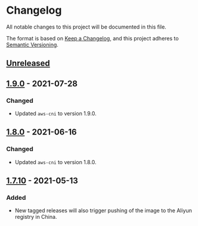 # Changelog

All notable changes to this project will be documented in this file.

The format is based on [Keep a Changelog](https://keepachangelog.com/en/1.0.0/),
and this project adheres to [Semantic Versioning](https://semver.org/spec/v2.0.0.html).



## [Unreleased]

## [1.9.0] - 2021-07-28

### Changed

- Updated `aws-cni` to version 1.9.0.

## [1.8.0] - 2021-06-16

### Changed

- Updated `aws-cni` to version 1.8.0.

## [1.7.10] - 2021-05-13

### Added

- New tagged releases will also trigger pushing of the image to the Aliyun registry in China.

[Unreleased]: https://github.com/giantswarm/aws-cni/compare/v1.9.0...HEAD
[1.9.0]: https://github.com/giantswarm/aws-cni/compare/v1.8.0...v1.9.0
[1.8.0]: https://github.com/giantswarm/aws-cni/compare/v1.7.10...v1.8.0
[1.7.10]: https://github.com/giantswarm/aws-cni/releases/tag/v1.7.10
